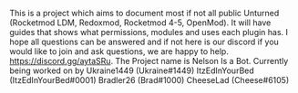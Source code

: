 This is a project which aims to document most if not all public Unturned (Rocketmod LDM, Redoxmod, Rocketmod 4-5, OpenMod). It will have guides that shows what permissions, modules and uses each plugin has. I hope all questions can be answered and if not here is our discord if you would like to join and ask questions, we are happy to help. https://discord.gg/aytaSRu. The Project name is Nelson Is a Bot.
Currently being worked on by
Ukraine1449 (Ukraine#1449)
ItzEdInYourBed (ItzEdInYourBed#0001)
Bradler26 (Brad#1000)
CheeseLad (Cheese#6105)
